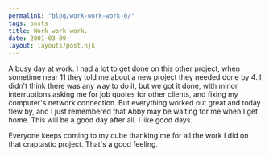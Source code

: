 ```yaml
---
permalink: "blog/work-work-work-0/"
tags: posts
title: Work work work.
date: 2001-03-09
layout: layouts/post.njk
---
```


A busy day at work. I had a lot to get done on this other project, when sometime near 11 they told me about a new project they needed done by 4. I didn't think there was any way to do it, but we got it done, with minor interruptions asking me for job quotes for other clients, and fixing my computer's network connection. But everything worked out great and today flew by, and I just remembered that Abby may be waiting for me when I get home. This will be a good day after all. I like good days.

Everyone keeps coming to my cube thanking me for all the work I did on that craptastic project. That's a good feeling.